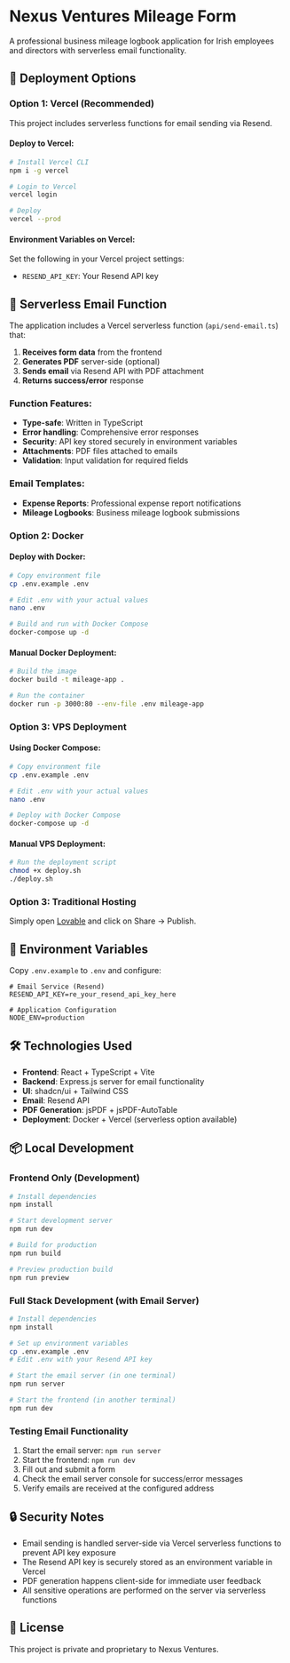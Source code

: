 # Nexus Ventures Mileage Form

A professional business mileage logbook application for Irish employees and directors with serverless email functionality.

## 🚀 Deployment Options

### Option 1: Vercel (Recommended)

This project includes serverless functions for email sending via Resend.

#### Deploy to Vercel:

```bash
# Install Vercel CLI
npm i -g vercel

# Login to Vercel
vercel login

# Deploy
vercel --prod
```

#### Environment Variables on Vercel:
Set the following in your Vercel project settings:
- `RESEND_API_KEY`: Your Resend API key

## 📡 Serverless Email Function

The application includes a Vercel serverless function (`api/send-email.ts`) that:

1. **Receives form data** from the frontend
2. **Generates PDF** server-side (optional)
3. **Sends email** via Resend API with PDF attachment
4. **Returns success/error** response

### Function Features:
- **Type-safe**: Written in TypeScript
- **Error handling**: Comprehensive error responses
- **Security**: API key stored securely in environment variables
- **Attachments**: PDF files attached to emails
- **Validation**: Input validation for required fields

### Email Templates:
- **Expense Reports**: Professional expense report notifications
- **Mileage Logbooks**: Business mileage logbook submissions

### Option 2: Docker

#### Deploy with Docker:

```bash
# Copy environment file
cp .env.example .env

# Edit .env with your actual values
nano .env

# Build and run with Docker Compose
docker-compose up -d
```

#### Manual Docker Deployment:

```bash
# Build the image
docker build -t mileage-app .

# Run the container
docker run -p 3000:80 --env-file .env mileage-app
```

### Option 3: VPS Deployment

#### Using Docker Compose:

```bash
# Copy environment file
cp .env.example .env

# Edit .env with your actual values
nano .env

# Deploy with Docker Compose
docker-compose up -d
```

#### Manual VPS Deployment:

```bash
# Run the deployment script
chmod +x deploy.sh
./deploy.sh
```

### Option 3: Traditional Hosting

Simply open [Lovable](https://lovable.dev/projects/09dd6b8d-6651-4a29-ad95-825344cc34ea) and click on Share -> Publish.

## 🔧 Environment Variables

Copy `.env.example` to `.env` and configure:

```env
# Email Service (Resend)
RESEND_API_KEY=re_your_resend_api_key_here

# Application Configuration
NODE_ENV=production
```

## 🛠️ Technologies Used

- **Frontend**: React + TypeScript + Vite
- **Backend**: Express.js server for email functionality
- **UI**: shadcn/ui + Tailwind CSS
- **Email**: Resend API
- **PDF Generation**: jsPDF + jsPDF-AutoTable
- **Deployment**: Docker + Vercel (serverless option available)

## 📦 Local Development

### Frontend Only (Development)
```bash
# Install dependencies
npm install

# Start development server
npm run dev

# Build for production
npm run build

# Preview production build
npm run preview
```

### Full Stack Development (with Email Server)
```bash
# Install dependencies
npm install

# Set up environment variables
cp .env.example .env
# Edit .env with your Resend API key

# Start the email server (in one terminal)
npm run server

# Start the frontend (in another terminal)
npm run dev
```

### Testing Email Functionality
1. Start the email server: `npm run server`
2. Start the frontend: `npm run dev`
3. Fill out and submit a form
4. Check the email server console for success/error messages
5. Verify emails are received at the configured address

## 🔒 Security Notes

- Email sending is handled server-side via Vercel serverless functions to prevent API key exposure
- The Resend API key is securely stored as an environment variable in Vercel
- PDF generation happens client-side for immediate user feedback
- All sensitive operations are performed on the server via serverless functions

## 📄 License

This project is private and proprietary to Nexus Ventures.
